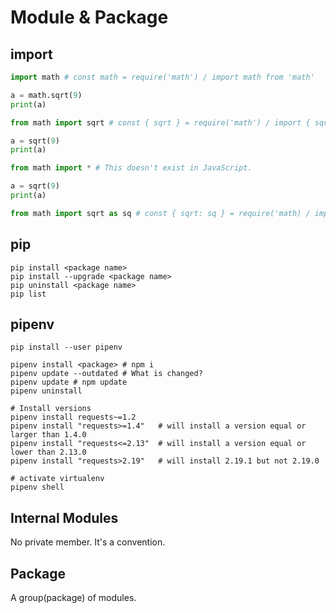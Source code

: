# Module & Package

## import

```py
import math # const math = require('math') / import math from 'math'

a = math.sqrt(9)
print(a)
```

```py
from math import sqrt # const { sqrt } = require('math') / import { sqrt } from 'math'

a = sqrt(9)
print(a)
```

```py
from math import * # This doesn't exist in JavaScript.

a = sqrt(9)
print(a)
```

```py
from math import sqrt as sq # const { sqrt: sq } = require('math) / import { sqrt as sq } from 'math'
```

## pip

```
pip install <package name>
pip install --upgrade <package name>
pip uninstall <package name>
pip list
```

## pipenv

```
pip install --user pipenv
```

```
pipenv install <package> # npm i
pipenv update --outdated # What is changed?
pipenv update # npm update
pipenv uninstall
```

```
# Install versions
pipenv install requests~=1.2
pipenv install "requests>=1.4"   # will install a version equal or larger than 1.4.0
pipenv install "requests<=2.13"  # will install a version equal or lower than 2.13.0
pipenv install "requests>2.19"   # will install 2.19.1 but not 2.19.0
```

```
# activate virtualenv
pipenv shell
```

## Internal Modules

No private member. It's a convention.

## Package 

A group(package) of modules.

